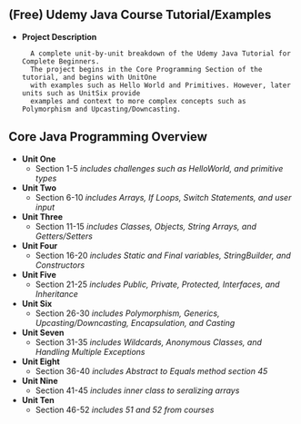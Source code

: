 ## (Free) Udemy Java Course Tutorial/Examples

- **Project Description**

		A complete unit-by-unit breakdown of the Udemy Java Tutorial for Complete Beginners.
		The project begins in the Core Programming Section of the tutorial, and begins with UnitOne
		with examples such as Hello World and Primitives. However, later units such as UnitSix provide
		examples and context to more complex concepts such as Polymorphism and Upcasting/Downcasting.


## Core Java Programming Overview

- **Unit One**
	- Section 1-5 *includes challenges such as HelloWorld, and primitive types*
- **Unit Two**
	- Section 6-10 *includes Arrays, If Loops, Switch Statements, and user input*
- **Unit Three**
	- Section 11-15 *includes Classes, Objects, String Arrays, and Getters/Setters*
- **Unit Four**
	- Section 16-20 *includes Static and Final variables, StringBuilder, and Constructors*
- **Unit Five**
	- Section 21-25 *includes Public, Private, Protected, Interfaces, and Inheritance*
- **Unit Six**
	- Section 26-30 *includes Polymorphism, Generics, Upcasting/Downcasting, Encapsulation, and Casting*
- **Unit Seven**
	- Section 31-35 *includes Wildcards, Anonymous Classes, and Handling Multiple Exceptions*
- **Unit Eight**
	- Section 36-40 *includes Abstract to Equals method section 45*
- **Unit Nine**
	- Section 41-45 *includes inner class to seralizing arrays*
- **Unit Ten**
	- Section 46-52 *includes 51 and 52 from courses*








